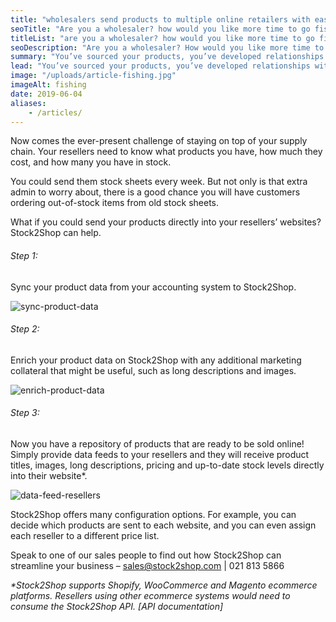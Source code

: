 ```yaml
---
title: "wholesalers send products to multiple online retailers with ease"
seoTitle: "Are you a wholesaler? how would you like more time to go fishing?"
titleList: "are you a wholesaler? how would you like more time to go fishing?"
seoDescription: "Are you a wholesaler? How would you like more time to go fishing?"
summary: "You’ve sourced your products, you’ve developed relationships with online resellers and you’re ready to do business. Now what?"
lead: "You’ve sourced your products, you’ve developed relationships with online resellers and you’re ready to do business. Now what?"
image: "/uploads/article-fishing.jpg"
imageAlt: fishing
date: 2019-06-04
aliases:
    - /articles/
---
```


Now comes the ever-present challenge of staying on top of your supply chain. Your resellers need to know what products you have, how much they cost, and how many you have in stock.

You could send them stock sheets every week. But not only is that extra admin to worry about, there is a good chance you will have customers ordering out-of-stock items from old stock sheets.

What if you could send your products directly into your resellers’ websites? Stock2Shop can help.

###### Step 1:
Sync your product data from your accounting system to Stock2Shop.

![sync-product-data](/uploads/article-sync-product-data.jpg)

###### Step 2:
Enrich your product data on Stock2Shop with any additional marketing collateral that might be useful, such as long descriptions and images.

![enrich-product-data](/uploads/article-enrich-product-data.jpg)

###### Step 3:
Now you have a repository of products that are ready to be sold online! Simply provide data feeds to your resellers and they will receive product titles, images, long descriptions, pricing and up-to-date stock levels directly into their website*.

![data-feed-resellers](/uploads/article-data-feed-resellers.jpg)

Stock2Shop offers many configuration options. For example, you can decide which products are sent to each website, and you can even assign each reseller to a different price list.

Speak to one of our sales people to find out how Stock2Shop can streamline your business – sales@stock2shop.com | 021 813 5866

*\*Stock2Shop supports Shopify, WooCommerce and Magento ecommerce platforms. Resellers using other ecommerce systems would need to consume the Stock2Shop API. [API documentation]*
